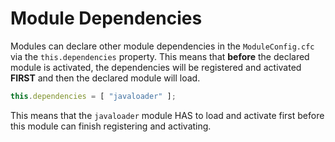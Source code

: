 # Module Dependencies

Modules can declare other module dependencies in the `ModuleConfig.cfc` via the `this.dependencies` property. This means that **before** the declared module is activated, the dependencies will be registered and activated **FIRST** and then the declared module will load.

```javascript
this.dependencies = [ "javaloader" ];
```

This means that the `javaloader` module HAS to load and activate first before this module can finish registering and activating.

